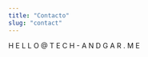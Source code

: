```yaml
---
title: "Contacto"
slug: "contact"
---
```


<!-- Síganme, @andgar2010. -->

H E L L O @ T E C H - A N D G A R . M E
